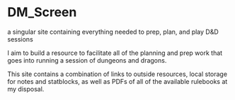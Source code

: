 # DM_Screen
a singular site containing everything needed to prep, plan, and play D&amp;D sessions

I aim to build a resource to facilitate all of the planning and prep work that goes into running a session of dungeons and dragons.

This site contains a combination of links to outside resources, local storage for notes and statblocks, as well as PDFs of all of the available rulebooks at my disposal.